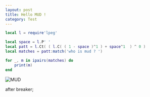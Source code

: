 ```yaml
---
layout: post
title: Hello MUD !
category: Test
---
```

```lua
local l = require'lpeg'

local space = l.P' '
local patt = l.Ct( ( l.C( ( 1 - space )^1 ) + space^1  ) ^ 0 )
local matches = patt:match('who is mud ? ')

for _, m in ipairs(matches) do
    print(m)
end
```

![MUD](https://unsplash.it/720/250/?random)


after breaker;
